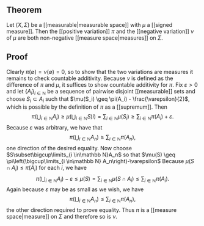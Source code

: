 ## Theorem
Let $(X,\Sigma)$ be a [[measurable|measurable space]] with $\mu$ a [[signed measure]]. Then the [[positive variation]] $\pi$ and the [[negative variation]] $\nu$ of $\mu$ are both non-negative [[measure space|measures]] on $\Sigma$. 
## Proof
Clearly $\pi(\emptyset)=\nu(\emptyset) = 0$, so to show that the two variations are measures it remains to check countable additivity. Because $\nu$ is defined as the difference of $\pi$ and $\mu$, it suffices to show countable additivity for $\pi$. Fix $\varepsilon > 0$ and let $\{A_i\}_{i\in\mathbb N}$ be a sequence of pairwise disjoint [[measurable]] sets and choose $S_i \subset A_i$ such that $\mu(S_i) \geq \pi(A_i) - \frac{\varepsilon}{2}$, which is possible by the definition of $\pi$ as a [[supremum]]. Then $$\pi\left(\bigcup_{i\in\mathbb N} A_i\right)\geq \mu\left(\bigcup_{i\in\mathbb N} S)i\right) = \sum_{i\in\mathbb N} \mu(S_i) \geq \sum_{i\in\mathbb N} \pi(A_i) + \varepsilon.$$ Because $\varepsilon$ was arbitrary, we have that $$\pi\left(\bigcup_{i\in\mathbb N} A_n\right)\geq \sum_{i\in\mathbb N} \pi(A_n),$$ one direction of the desired equality. Now choose $S\subset\bigcup\limits_{i \in\mathbb N}A_n$ so that $\mu(S) \geq \pi\left(\bigcup\limits_{i \in\mathbb N} A_n\right)-\varepsilon$ Because $\mu(S\cap A_i) \leq \pi(A_i)$ for each $i$, we have $$\pi\left(\bigcup_{i\in\mathbb N} A_i\right)-\varepsilon \leq \mu(S) = \sum_{i\in\mathbb N} \mu(S\cap A_i) \leq \sum_{i\in\mathbb N} \pi(A_i).$$ Again because $\varepsilon$ may be as small as we wish, we have $$\pi\left(\bigcup_{i\in\mathbb N} A_n\right)\leq \sum_{i\in\mathbb N} \pi(A_n),$$ the other direction required to prove equality. Thus $\pi$ is a [[measure space|measure]] on $\Sigma$ and therefore so is $\nu$. 